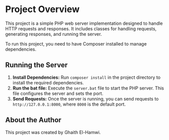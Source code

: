# Project Overview

This project is a simple PHP web server implementation designed to handle HTTP requests and responses. It includes classes for handling requests, generating responses, and running the server.

To run this project, you need to have Composer installed to manage dependencies.

## Running the Server

1. **Install Dependencies:** Run `composer install` in the project directory to install the required dependencies.
2. **Run the bat file:** Execute the `server.bat` file to start the PHP server. This file configures the server and sets the port.
3. **Send Requests:** Once the server is running, you can send requests to `http://127.0.0.1:8000`, where `8000` is the default port.

## About the Author

This project was created by Ghaith El-Hamwi.
